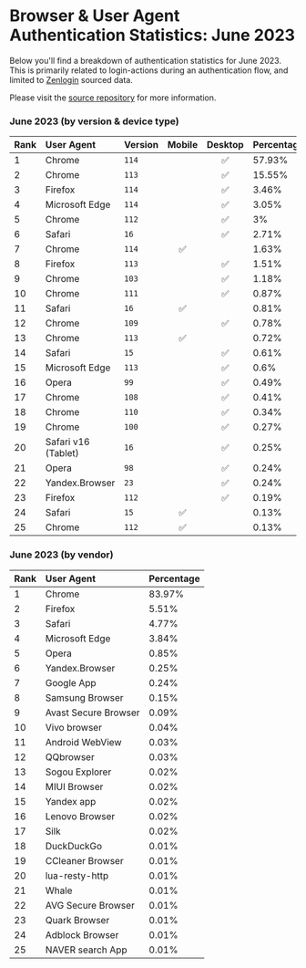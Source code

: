 # Browser & User Agent Authentication Statistics: June 2023

Below you'll find a breakdown of authentication statistics for
June 2023. This is primarily related to login-actions during an
authentication flow, and limited to <a href="https://zenlogin.co"/>Zenlogin</a>
sourced data.

Please visit the
<a href="https://github.com/zenlogin/browser-user-agent-authentication-statistics">source repository</a>
for more information.

### June 2023 (by version & device type)
| Rank | User Agent | Version | Mobile | Desktop | Percentage |
| :--- | :--- | :--- | :---: | :---: | :--- |
| 1 | Chrome | `114` | | ✅ | 57.93% |
| 2 | Chrome | `113` | | ✅ | 15.55% |
| 3 | Firefox | `114` | | ✅ | 3.46% |
| 4 | Microsoft Edge | `114` | | ✅ | 3.05% |
| 5 | Chrome | `112` | | ✅ | 3% |
| 6 | Safari | `16` | | ✅ | 2.71% |
| 7 | Chrome | `114` | ✅ | | 1.63% |
| 8 | Firefox | `113` | | ✅ | 1.51% |
| 9 | Chrome | `103` | | ✅ | 1.18% |
| 10 | Chrome | `111` | | ✅ | 0.87% |
| 11 | Safari | `16` | ✅ | | 0.81% |
| 12 | Chrome | `109` | | ✅ | 0.78% |
| 13 | Chrome | `113` | ✅ | | 0.72% |
| 14 | Safari | `15` | | ✅ | 0.61% |
| 15 | Microsoft Edge | `113` | | ✅ | 0.6% |
| 16 | Opera | `99` | | ✅ | 0.49% |
| 17 | Chrome | `108` | | ✅ | 0.41% |
| 18 | Chrome | `110` | | ✅ | 0.34% |
| 19 | Chrome | `100` | | ✅ | 0.27% |
| 20 | Safari v16 (Tablet) | `16` | | ✅ | 0.25% |
| 21 | Opera | `98` | | ✅ | 0.24% |
| 22 | Yandex.Browser | `23` | | ✅ | 0.24% |
| 23 | Firefox | `112` | | ✅ | 0.19% |
| 24 | Safari | `15` | ✅ | | 0.13% |
| 25 | Chrome | `112` | ✅ | | 0.13% |

### June 2023 (by vendor)
| Rank | User Agent | Percentage |
| :--- | :--- | :--- |
| 1 | Chrome | 83.97% |
| 2 | Firefox | 5.51% |
| 3 | Safari | 4.77% |
| 4 | Microsoft Edge | 3.84% |
| 5 | Opera | 0.85% |
| 6 | Yandex.Browser | 0.25% |
| 7 | Google App | 0.24% |
| 8 | Samsung Browser | 0.15% |
| 9 | Avast Secure Browser | 0.09% |
| 10 | Vivo browser | 0.04% |
| 11 | Android WebView | 0.03% |
| 12 | QQbrowser | 0.03% |
| 13 | Sogou Explorer | 0.02% |
| 14 | MIUI Browser | 0.02% |
| 15 | Yandex app | 0.02% |
| 16 | Lenovo Browser | 0.02% |
| 17 | Silk | 0.02% |
| 18 | DuckDuckGo | 0.01% |
| 19 | CCleaner Browser | 0.01% |
| 20 | lua-resty-http | 0.01% |
| 21 | Whale | 0.01% |
| 22 | AVG Secure Browser | 0.01% |
| 23 | Quark Browser | 0.01% |
| 24 | Adblock Browser | 0.01% |
| 25 | NAVER search App | 0.01% |
